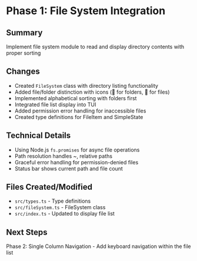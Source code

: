 # Phase 1: File System Integration

## Summary
Implement file system module to read and display directory contents with proper sorting

## Changes
- Created `FileSystem` class with directory listing functionality
- Added file/folder distinction with icons (📁 for folders, 📄 for files)
- Implemented alphabetical sorting with folders first
- Integrated file list display into TUI
- Added permission error handling for inaccessible files
- Created type definitions for FileItem and SimpleState

## Technical Details
- Using Node.js `fs.promises` for async file operations
- Path resolution handles ~, relative paths
- Graceful error handling for permission-denied files
- Status bar shows current path and file count

## Files Created/Modified
- `src/types.ts` - Type definitions
- `src/fileSystem.ts` - FileSystem class
- `src/index.ts` - Updated to display file list

## Next Steps
Phase 2: Single Column Navigation - Add keyboard navigation within the file list